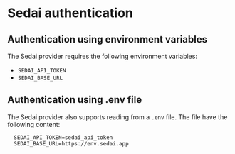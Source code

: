 # Sedai authentication

## Authentication using environment variables

The Sedai provider requires the following environment variables:
- `SEDAI_API_TOKEN`
- `SEDAI_BASE_URL`

## Authentication using .env file

The Sedai provider also supports reading from a `.env` file. The file have the following content:

```
  SEDAI_API_TOKEN=sedai_api_token
  SEDAI_BASE_URL=https://env.sedai.app
```
